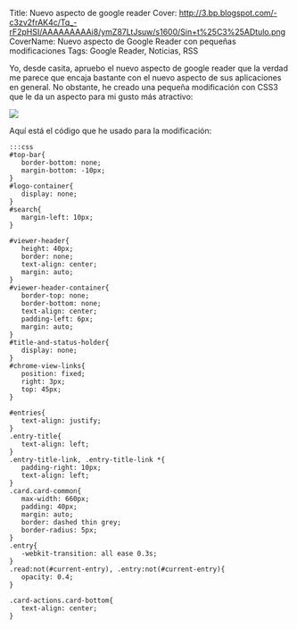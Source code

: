 Title: Nuevo aspecto de google reader
Cover: http://3.bp.blogspot.com/-c3zv2frAK4c/Tq_-rF2pHSI/AAAAAAAAAi8/ymZ87LtJsuw/s1600/Sin+t%25C3%25ADtulo.png
CoverName: Nuevo aspecto de Google Reader con pequeñas modificaciones
Tags: Google Reader, Noticias, RSS

Yo, desde casita, apruebo el nuevo aspecto de google reader que la verdad me parece que encaja bastante con el nuevo aspecto de sus aplicaciones en general. No obstante, he creado una pequeña modificación con CSS3 que le da un aspecto para mi gusto más atractivo:

![](http://2.bp.blogspot.com/-Itq2yp7R5Tc/Tq_-qRHibaI/AAAAAAAAAi4/mfJJOtqXs-8/s640/Sin+t%25C3%25ADtulo3.png)

Aquí está el código que he usado para la modificación:
    
    :::css
    #top-bar{
       border-bottom: none;
       margin-bottom: -10px;
    }
    #logo-container{
       display: none;
    }
    #search{
       margin-left: 10px;
    }
     
    #viewer-header{
       height: 40px;
       border: none;
       text-align: center;
       margin: auto;
    }
    #viewer-header-container{
       border-top: none;
       border-bottom: none;
       text-align: center;
       padding-left: 6px;
       margin: auto;
    }
    #title-and-status-holder{
       display: none;
    }
    #chrome-view-links{
       position: fixed;
       right: 3px;
       top: 45px;
    }
     
    #entries{
       text-align: justify;
    }
    .entry-title{
       text-align: left;
    }
    .entry-title-link, .entry-title-link *{
       padding-right: 10px;
       text-align: left;
    }
    .card.card-common{
       max-width: 660px;
       padding: 40px;
       margin: auto;
       border: dashed thin grey;
       border-radius: 5px;
    }
    .entry{
       -webkit-transition: all ease 0.3s;
    }
    .read:not(#current-entry), .entry:not(#current-entry){
       opacity: 0.4;
    }
     
    .card-actions.card-bottom{
       text-align: center;
    }
